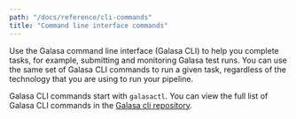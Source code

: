 ```yaml
---
path: "/docs/reference/cli-commands"
title: "Command line interface commands"
---
```


Use the Galasa command line interface (Galasa CLI) to help you complete tasks, for example, submitting and monitoring Galasa test runs. You can use the same set of Galasa CLI commands to run a given task, regardless of the technology that you are using to run your pipeline. 

Galasa CLI commands start with `galasactl`. You can view the full list of Galasa CLI commands in the  <a href="https://github.com/galasa-dev/cli/tree/main/docs/generated" target="_blank"> Galasa cli repository</a>.

